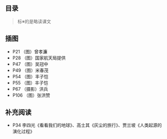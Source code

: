## 目录

<!-- 目录 -->

> 标※的是略读课文

## 插图

- P21 （图）曾孝濂
- P28 （图）国家航天局提供
- P47 （图）吴冠中
- P49 （图）米春茂
- P54 （图）丰子恺
- P55 （图）丰子恺
- P67 （摄影）洪兵
- P106 （图）张洪赞

## 补充阅读

- P34 李四光《看看我们的地球》、高士其《灰尘的旅行》、贾兰坡《人类起源的演化过程》
